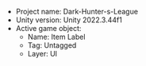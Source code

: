 <!-- UNITY CODE ASSIST INSTRUCTIONS START -->
- Project name: Dark-Hunter-s-League
- Unity version: Unity 2022.3.44f1
- Active game object:
  - Name: Item Label
  - Tag: Untagged
  - Layer: UI
<!-- UNITY CODE ASSIST INSTRUCTIONS END -->